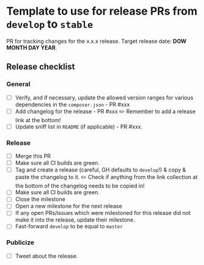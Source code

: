 # Template to use for release PRs from `develop` to `stable`

PR for tracking changes for the x.x.x release. Target release date: **DOW MONTH DAY YEAR**.

## Release checklist

### General

- [ ] Verify, and if necessary, update the allowed version ranges for various dependencies in the `composer.json` - PR #xxx
- [ ] Add changelog for the release - PR #xxx
    :pencil2: Remember to add a release link at the bottom!
- [ ] Update sniff list in `README` (if applicable) - PR #xxx.

### Release

- [ ] Merge this PR
- [ ] Make sure all CI builds are green.
- [ ] Tag and create a release (careful, GH defaults to `develop`!) & copy & paste the changelog to it.
    :pencil2: Check if anything from the link collection at the bottom of the changelog needs to be copied in!
- [ ] Make sure all CI builds are green.
- [ ] Close the milestone
- [ ] Open a new milestone for the next release
- [ ] If any open PRs/issues which were milestoned for this release did not make it into the release, update their milestone.
- [ ] Fast-forward `develop` to be equal to `master`

### Publicize
- [ ] Tweet about the release.
